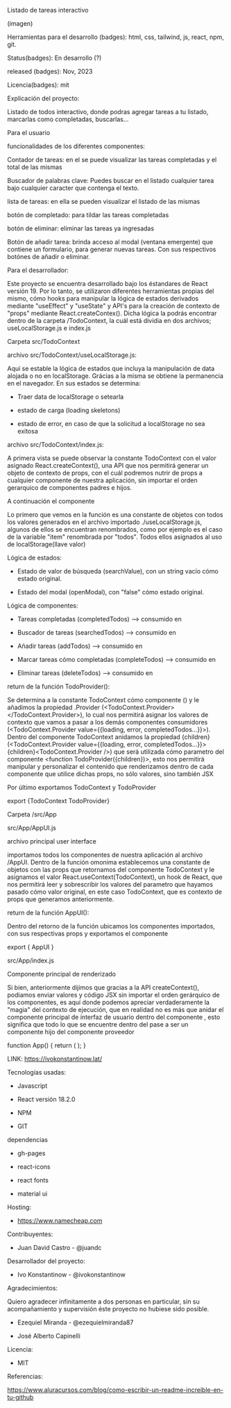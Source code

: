 Listado de tareas interactivo

(imagen)



Herramientas para el desarrollo (badges):
html, css, tailwind, js, react, npm, git.

Status(badges):
En desarrollo (?)

released (badges):
Nov, 2023

Licencia(badges):
mit


Explicación del proyecto:

Listado de todos interactivo, donde podras agregar tareas a tu listado, marcarlas como completadas, buscarlas...


Para el usuario

funcionalidades de los diferentes componentes:


Contador de tareas: en el se puede visualizar las tareas completadas y el total de las mismas

Buscador de palabras clave: Puedes buscar en el listado cualquier tarea bajo cualquier caracter que contenga el texto.

lista de tareas: en ella se pueden visualizar el listado de las mismas

botón de completado: para tildar las tareas completadas

botón de eliminar: eliminar las tareas ya ingresadas

Botón de añadir tarea: brinda acceso al modal (ventana emergente) que contiene un formulario, para generar nuevas tareas.
Con sus respectivos botónes de añadir o eliminar.


Para el desarrollador:

Este proyecto se encuentra desarrollado bajo los éstandares de React versión 19. Por lo tanto, se utilizaron diferentes herramientas propias del mismo, cómo hooks para manipular la lógica de estados derivados mediante "useEffect" y "useState" y API's para la creación de contexto de "props" mediante React.createContex(). Dicha lógica la podrás encontrar dentro de la carpeta /TodoContext, la cuál está dividia en dos archivos; useLocalStorage.js e index.js


Carpeta src/TodoContext


archivo src/TodoContext/useLocalStorage.js: 

Aquí se estable la lógica de estados que incluya la manipulación de data alojada o no en localStorage. Grácias a la misma se obtiene la permanencia en el navegador.
En sus estados se determina:

* Traer data de localStorage o setearla

* estado de carga (loading skeletons)

* estado de error, en caso de que la solicitud a localStorage no sea exitosa


archivo src/TodoContext/index.js:


A primera vista se puede observar la constante TodoContext con el valor asignado React.createContext(), una API que nos permitirá generar un objeto de contexto de props, con el cuál podremos nutrir de props a cualquier componente de nuestra aplicación, sin importar el orden gerarquico de componentes padres e hijos.

A continuación el componente <TodoProvider />

Lo primero que vemos en la función es una constante de objetos con todos los valores generados en el archivo importado ./useLocalStorage.js, algunos de ellos se encuentran renombrados, como por ejemplo es el caso de la variable "item" renombrada por "todos". Todos ellos asignados al uso de localStorage(llave valor)


Lógica de estados:

* Estado de valor de búsqueda (searchValue), con un string vacío cómo estado original.

* Estado del modal (openModal), con "false" cómo estado original.


Lógica de componentes:

* Tareas completadas (completedTodos) --> consumido en 

* Buscador de tareas (searchedTodos) --> consumido en

* Añadir tareas (addTodos) --> consumido en 

* Marcar tareas cómo completadas (completeTodos) --> consumido en

* Eliminar tareas (deleteTodos) --> consumido en 


return de la función TodoProvider():

Se determina a la constante TodoContext cómo componente (<TodoContext></TodoContext>) y le añadimos la propiedad .Provider (<TodoContext.Provider></TodoContext.Provider>), lo cual nos permitirá asignar los valores de contexto que vamos a pasar a los demás componentes consumidores (<TodoContext.Provider value={{loading, error, completedTodos...}}>).
Dentro del componente TodoContext anidamos la propiedad {children} (<TodoContext.Provider value={{loading, error, completedTodos...}}>{children}<TodoContext.Provider />) que será utilizada cómo parametro del componente <function TodoProvider({children})>, esto nos permitirá manipular y personalizar el contenido que renderizamos dentro de cada componente que utilice dichas props, no sólo valores, sino también JSX


Por último exportamos TodoContext y TodoProvider

export {TodoContext TodoProvider}



Carpeta /src/App


src/App/AppUI.js

archivo principal user interface

importamos todos los componentes de nuestra aplicación al archivo /AppUI. Dentro de la función omonima establecemos una constante de objetos con las props que retornamos del componente TodoContext y le asignamos el valor React.useContext(TodoContext), un hook de React, que nos permitirá leer y sobrescribir los valores del parametro que hayamos pasado cómo valor original, en este caso TodoContext, que es contexto de props que generamos anteriormente.

return de la función AppUI():

Dentro del retorno de la función ubicamos los componentes importados, con sus respectivas props y exportamos el componente

export { AppUI }



src/App/index.js

Componente principal de renderizado

Si bien, anteriormente dijimos que gracias a la API createContext(), podiamos enviar valores y código JSX sin importar el orden gerárquico de los componentes, es aquí donde podemos apreciar verdaderamente la "magia" del contexto de ejecución, que en realidad no es más que anidar el componente principal de interfaz de usuario <AppUI /> dentro del componente <TodoProvider />, esto significa que todo lo que se encuentre dentro del <AppUI/> pase a ser un componente hijo del componente proveedor <TodoProvider />

function App() {
  return (
    <TodoProvider>
      <AppUI />
    </TodoProvider>
  );
}


LINK:
https://ivokonstantinow.lat/


Tecnologías usadas:

* Javascript

* React versión 18.2.0

* NPM

* GIT

dependencias 

* gh-pages

* react-icons

* react fonts

* material ui


Hosting:

* https://www.namecheap.com


Contribuyentes:

* Juan David Castro - @juandc

Desarrollador del proyecto:

* Ivo Konstantinow - @ivokonstantinow

Agradecimientos:

Quiero agradecer infinitamente a dos personas en particular, sin su acompañamiento y supervisión éste proyecto no hubiese sido posible.

* Ezequiel Miranda - @ezequielmiranda87

* José Alberto Capinelli

Licencia:

* MIT

Referencias:

https://www.aluracursos.com/blog/como-escribir-un-readme-increible-en-tu-github











